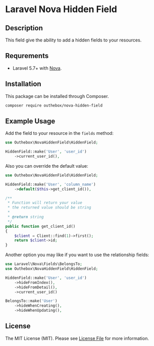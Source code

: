 # Laravel Nova Hidden Field

## Description
This field give the ability to add a hidden fields to your resources.

## Requrements
* Laravel 5.7+ with [Nova](https://nova.laravel.com).

## Installation
This package can be installed through Composer.
```bash
composer require outhebox/nova-hidden-field
```

## Example Usage
Add the field to your resource in the ```fields``` method:
```php
use Outhebox\NovaHiddenField\HiddenField;

HiddenField::make('User', 'user_id')
    ->current_user_id(),
```

Also you can override the default value:
```php
use Outhebox\NovaHiddenField\HiddenField;

HiddenField::make('User', 'column_name')
    ->default($this->get_client_id()),

/**
 * Function will return your value
 * the returned value should be string
 * 
 * @return string
 */
public function get_client_id()
{
    $client = Client::find(1)->first();
    return $client->id;
}
```

Another option you may like if you want to use the relationship fields:
```php
use Laravel\Nova\Fields\BelongsTo;
use Outhebox\NovaHiddenField\HiddenField;

HiddenField::make('User', 'user_id')
    ->hideFromIndex(),
    ->hideFromDetail(),
    ->current_user_id()

BelongsTo::make('User')
    ->hideWhenCreating(),
    ->hideWhenUpdating(),
```

## License
The MIT License (MIT). Please see [License File](LICENSE.md) for more information.
